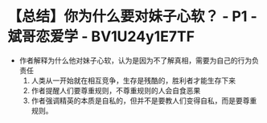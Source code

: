 # 【总结】你为什么要对妹子心软？ - P1 - 斌哥恋爱学 - BV1U24y1E7TF

-   作者解释为什么他对妹子心软，认为是因为不了解真相，需要为自己的行为负责任
    1.  人类从一开始就在相互竞争，生存是残酷的，胜利者才能生存下来
    2.  作者提醒人们要尊重规则，不尊重规则的人会自食恶果
    3.  作者强调精英的本质是自私的，但并不是要教人们变得自私，而是要尊重规则。